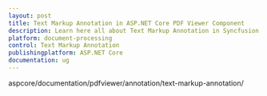 ```yaml
---
layout: post
title: Text Markup Annotation in ASP.NET Core PDF Viewer Component
description: Learn here all about Text Markup Annotation in Syncfusion ASP.NET Core PDF Viewer component of Syncfusion Essential JS 2 and more.
platform: document-processing
control: Text Markup Annotation
publishingplatform: ASP.NET Core
documentation: ug
---
```


aspcore/documentation/pdfviewer/annotation/text-markup-annotation/